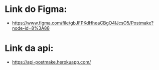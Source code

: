 # Link do Figma:

- https://www.figma.com/file/gbJFPKdHheaCBgO4IJcsO5/Postmake?node-id=8%3A88

# Link da api:

- https://api-postmake.herokuapp.com/
